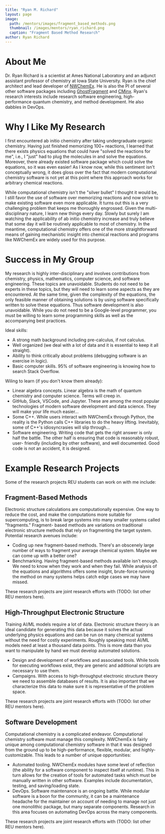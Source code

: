```yaml
---
title: "Ryan M. Richard"
layout: page
image:
  path: /mentors/images/fragment_based_methods.png
  thumbnail: /images/mentors/ryan_richard.png
  caption: "Fragment Based Method Research"
author: Ryan Richard
---
```


# About Me

Dr. Ryan Richard is a scientist at Ames National Laboratory and an adjunct
assistant professor of chemistry at Iowa State University. Ryan is the chief
architect and lead developer of
[NWChemEx](https://github.com/NWChemEx/NWChemEx). He is also the PI of several
other software packages including
[GhostFragment](https://github.com/rmrresearch/GhostFragment) and
[CMinx](https://github.com/CMakePP/CMinx). Ryan's research interests include
research software engineering, high-performance quantum chemistry, and method
development. He also dabbles in DevOps.

# Why I Like My Research

I first encountered ab initio chemistry after taking undergraduate organic
chemistry. Having just finished memorizing 100+ reactions, I learned that there
exists physics equations that could have "solved the reactions for me", i.e.,
I "just" had to plug the molecules in and solve the equations. Moreover, there
already existed software package which could solve the equations, so it was
even easier! As I know now, while this sentiment isn't conceptually wrong, it
does gloss over the fact that modern computational chemistry software is not yet
at this point where this approach works for arbitrary chemical reactions.

While computational chemistry isn't the "silver bullet" I thought it would be, I
still favor the use of software over memorizing reactions and now strive to
make existing software even more applicable. It turns out this is a very
challenging problem that keeps me thoroughly engrossed. Given the multi-
disciplinary nature, I learn new things every day. Slowly but surely I am
watching the applicability of ab initio chemistry increase and truly believe
that some day it will be routinely applicable to most of chemistry. In the
meantime, computational chemistry offers one of the more straightforward means
of gaining mechanistic insight into chemical reactions and programs like
NWChemEx are widely used for this purpose.

# Success in My Group

My research is highly inter-disciplinary and involves contributions from
chemistry, physics, mathematics, computer science, and software engineering.
These topics are unavoidable. Students do not need to be experts in these
topics, but they will need to learn some aspects as they are encountered. At the
same time, given the complexity of the equations, the only feasible manner of
obtaining solutions is by using software specifically written to solve these
equations. Thus software development is also unavoidable. While you do not need
to be a Google-level programmer, you must be willing to learn some programming
skills as well as the accompanying best practices.

Ideal skills:

- A strong math background including pre-calculus, if not calculus.
- Well organized (we deal with a lot of data and it is essential to keep it
  all straight).
- Ability to think critically about problems (debugging software is an
  exercise in logic).
- Basic computer skills. 95% of software engineering is knowing how to search
  Stack Overflow.

Wiling to learn (if you don't know them already):

- Linear algebra concepts. Linear algebra is the math of quantum chemistry and
  computer science. Terms will creep in.
- GitHub, Slack, VSCode, and Jupyter. These are among the most popular
  technologies of modern software development and data science. They will make
  your life much easier...
- Some C++. While users interact with NWChemEx through Python, the reality is
  the Python calls C++ libraries to do the heavy lifting. Inevitably, some of
  C++'s idiosyncrasies will slip through...
- Software engineering. Writing code that gets the right answer is only half
  the battle. The other half is ensuring that code is reasonably robust, user-
  friendly (including by other software), and well documented. Good code is not
  an accident, it is designed.

# Example Research Projects

Some of the research projects REU students can work on with me include:

## Fragment-Based Methods

Electronic structure calculations are computationally expensive. One way to
reduce the cost, and make the computations more suitable for supercomputing, is
to break large systems into many smaller systems called "fragments." Fragment-
based methods are variations on traditional electronic structure methods that
rely on fragmenting the target system. Potential research avenues include:

- Coding up new fragment-based methods. There's an obscenely large number of
  ways to fragment your average chemical system. Maybe we can come up with a
  better one?
- Benchmarking. Having fragment-based methods available isn't enough. We need to
  know when they work and when they fail. While analysis of the equations and
  algorithms offers some insight, brute-force running the method on many systems
  helps catch edge cases we may have missed.

These research projects are joint research efforts with (TODO: list other REU
mentors here).

## High-Throughput Electronic Structure

Training AI/ML models require a lot of data. Electronic structure theory is an
ideal candidate for generating this data because it solves the actual underlying
physics equations and can be run on many chemical systems without the need for
costly experiments. Roughly speaking most AI/ML models need at least a thousand
data points. This is more data than you want to manipulate by hand we must
develop automated solutions.

- Design and development of workflows and associated tools. While tools for
  executing workflows exist, they are generic and additional scripts are
  necessary to use them.
- Campaigns. With access to high-throughput electronic structure theory we need
  to assemble databases of results. It is also important that we characterize
  this data to make sure it is representative of the problem space.

These research projects are joint research efforts with (TODO: list other REU
mentors here).

## Software Development

Computational chemistry is a complicated endeavor. Computational chemistry
software must manage this complexity. NWChemEx is fairly unique among
computational chemistry software in that it was designed from the ground up to
be high-performance, flexible, modular, and highly-customizable. This leads to
a number of unique opportunities:

- Automated tooling. NWChemEx modules have some level of reflection (the
  ability for a software component to inspect itself at runtime). This in turn
  allows for the creation of tools for automated tasks which must be manually
  written in other software. Examples include documentation, testing, and
  saving/loading state.
- DevOps. Software maintenance is an ongoing battle. While modular software is
  a boon for the community, it can be a maintenance headache for the maintainer
  on account of needing to manage not just one monolithic package, but many
  separate components. Research in this area focuses on automating DevOps
  across the many components.

These research projects are joint research efforts with (TODO: list other REU
mentors here).
